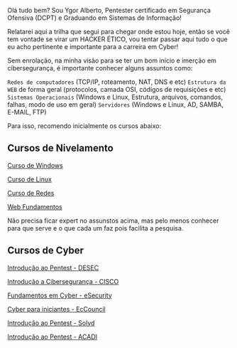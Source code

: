 Olá tudo bem?
Sou Ygor Alberto, Pentester certificado em Segurança Ofensiva (DCPT) e Graduando em Sistemas de Informação!

Relatarei aqui a trilha que segui para chegar onde estou hoje, então se você tem vontade se virar um HACKER ÉTICO, vou tentar passar aqui tudo o que eu acho pertinente e importante para a carreira em Cyber!

Sem enrolação, na minha visão para se ter um bom início e imerção em cibersegurança, é importante conhecer alguns assuntos como:

`Redes de computadores` (TCP/IP, roteamento, NAT, DNS e etc)
`Estrutura da WEB` de forma geral (protocolos, camada OSI, códigos de requisições e etc)
`Sistemas Operacionais` (Windows e Linux, Estrutura, arquivos, comandos, falhas, modo de uso em geral)
`Servidores` (Windows e Linux, AD, SAMBA, E-MAIL, FTP)

Para isso, recomendo inicialmente os cursos abaixo:

## Cursos de Nivelamento

[Curso de Windows](https://www.udemy.com/course/curso-de-windows-10-completo)

[Curso de Linux](https://www.udemy.com/course/linux-ubuntu/)

[Curso de Redes](https://www.udemy.com/course/curso-gratuito-de-redes/)

[Web Fundamentos](https://www.udemy.com/course/curso-gratuito-de-html/)

Não precisa ficar expert no assunstos acima, mas pelo menos conhecer para que serve e o que cada um faz pois facilita a pesquisa.

## Cursos de Cyber

[Introdução ao Pentest - DESEC](https://desecsecurity.com/cart/introducao-pentest/pentest)

[Introdução a Cibersegurança - CISCO](https://www.netacad.com/courses/cybersecurity/introduction-cybersecurity)

[Fundamentos em Cyber - eSecurity](https://esecurity.com.br/cursos/fundamentos-em-cyber-security/)

[Cyber para iniciantes - EcCouncil](https://www.eccouncil.org/cybersecurity-exchange/cyber-novice/free-cybersecurity-courses-beginners/)

[Introdução ao Pentest - Solyd](https://solyd.com.br/treinamentos/introducao-ao-hacking-e-pentest-2/)

[Introdução ao Pentest - ACADI](https://acaditi.com.br/essentials-series/)

